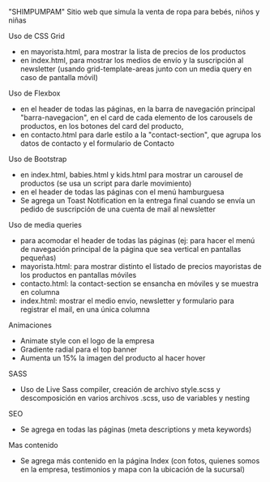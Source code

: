 "SHIMPUMPAM" 
Sitio web que simula la venta de ropa para bebés, niños y niñas

Uso de CSS Grid
- en mayorista.html, para mostrar la lista de precios de los productos
- en index.html, para mostrar los medios de envío y la suscripción al newsletter (usando grid-template-areas junto con un media query en caso de pantalla móvil)

Uso de Flexbox 
- en el header de todas las páginas, en la barra de navegación principal "barra-navegacion", en el card de cada elemento de los carousels de productos, en los botones del card del producto, 
- en contacto.html para darle estilo a la "contact-section", que agrupa los datos de contacto y el formulario de Contacto 

Uso de Bootstrap 
- en index.html, babies.html y kids.html para mostrar un carousel de productos (se usa un script para darle movimiento)
- en el header de todas las páginas con el menú hamburguesa
- Se agrega un Toast Notification en la entrega final cuando se envía un pedido de suscripción de una cuenta de mail al newsletter

Uso de media queries 
- para acomodar el header de todas las páginas (ej: para hacer el menú de navegación principal de la página que sea vertical en pantallas pequeñas)
- mayorista.html: para mostrar distinto el listado de precios mayoristas de los productos en pantallas móviles
- contacto.html: la contact-section se ensancha en móviles y se muestra en columna
- index.html: mostrar el medio envio, newsletter y formulario para registrar el mail, en una única columna 

Animaciones
- Animate style con el logo de la empresa
- Gradiente radial para el top banner
- Aumenta un 15% la imagen del producto al hacer hover 

SASS
- Uso de Live Sass compiler, creación de archivo style.scss y descomposición en varios archivos .scss, uso de variables y nesting 

SEO
- Se agrega en todas las páginas (meta descriptions y meta keywords)

Mas contenido
- Se agrega más contenido en la página Index (con fotos, quienes somos en la empresa, testimonios y mapa con la ubicación de la sucursal)





